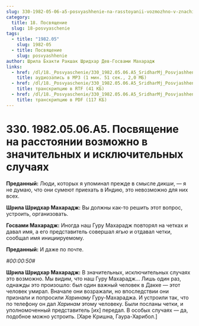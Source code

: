 ```yaml
---
slug: 330-1982-05-06-a5-posvyashhenie-na-rasstoyanii-vozmozhno-v-znachitelnyh-i-isklyuchitelnyh-sluchayah
category:
  title: 18. Посвящение
  slug: 18-posvyaschenie
tags:
  - title: "1982.05"
    slug: 1982-05
  - title: Посвящение
    slug: posvyashhenie
author: Шрила Бхакти Ракшак Шридхар Дев-Госвами Махарадж
links:
  - href: /dl/18._Posvyaschenie/330_1982.05.06.A5_SridharMj_Posvjashhenie_na_rasstojanii_vozmozhno_v_znachitelnyh_i_iskljuchitelnyh_sluchajah.mp3
    title: аудиозапись в MP3 (1 мин. 51 сек., 2,0 МБ)
  - href: /dl/18._Posvyaschenie/330_1982.05.06.A5_SridharMj_Posvjashhenie_na_rasstojanii_vozmozhno_v_znachitelnyh_i_iskljuchitelnyh_sluchajah.rtf
    title: транскрипцию в RTF (41 КБ)
  - href: /dl/18._Posvyaschenie/330_1982.05.06.A5_SridharMj_Posvjashhenie_na_rasstojanii_vozmozhno_v_znachitelnyh_i_iskljuchitelnyh_sluchajah.pdf
    title: транскрипцию в PDF (117 КБ)
---
```


# 330. 1982.05.06.A5. Посвящение на расстоянии возможно в значительных и исключительных случаях

**Преданный:** Люди, которых я упоминал прежде в смысле *дикши*, — я не думаю, что они сумеют приехать в Индию, это невозможно для них всех.

**Шрила Шридхар Махарадж:** Вы должны как-то решить этот вопрос, устроить, организовать.

**Госвами Махарадж:** Иногда наш Гуру Махарадж повторял на четках и давал имя, а его представитель совершал *ягью* и отдавал четки, сообщал имя инициируемому.

**Преданный:** И даже по почте.

*#00:00:50#*

**Шрила Шридхар Махарадж:** В значительных, исключительных случаях это возможно. Мы видим, что наш Гуру Махарадж… Лишь один раз, однажды это произошло: был один важный человек в Дакке — этот человек умирал. Вначале они возражали, но впоследствии они признали и попросили *Харинаму* Гуру-Махараджа. И устроили так, что по телефону он дал *Харинам* этому человеку. Были посланы четки, и уполномоченный представитель [их] передал. В особых случаях — да, подобное можно устроить. [Харе Кришна, Гаура-Харибол.]

